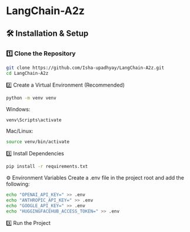 # LangChain-A2z

## 🛠️ Installation & Setup

### 1️⃣ Clone the Repository
```bash
git clone https://github.com/Isha-upadhyay/LangChain-A2z.git
cd LangChain-A2z
```
2️⃣ Create a Virtual Environment (Recommended)
```bash
python -m venv venv
```
Windows:
```bash
venv\Scripts\activate
```
Mac/Linux:
```bash
source venv/bin/activate
```
3️⃣ Install Dependencies
```bash
pip install -r requirements.txt
```
⚙️ Environment Variables
Create a .env file in the project root and add the following:
```bash
echo "OPENAI_API_KEY=" >> .env
echo "ANTHROPIC_API_KEY=" >> .env
echo "GOOGLE_API_KEY=" >> .env
echo "HUGGINGFACEHUB_ACCESS_TOKEN=" >> .env
```
3️⃣ Run the Project
